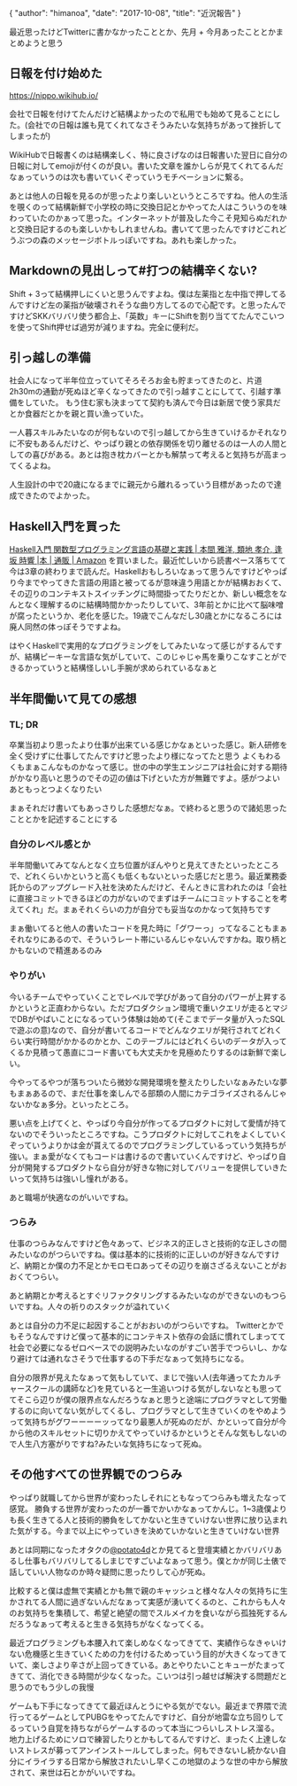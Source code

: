 {
   "author": "himanoa",
   "date": "2017-10-08",
   "title": "近況報告"
}

最近思ったけどTwitterに書かなかったこととか、先月 + 今月あったこととかまとめようと思う

## 日報を付け始めた

https://nippo.wikihub.io/

会社で日報を付けてたんだけど結構よかったので私用でも始めて見ることにした。(会社での日報は誰も見てくれてなさそうみたいな気持ちがあって挫折してしまったが)

WikiHubで日報書くのは結構楽しく、特に良さげなのは日報書いた翌日に自分の日報に対してemojiが付くのが良い。書いた文章を誰かしらが見てくれてるんだなぁっていうのは次も書いていくぞっていうモチベーションに繋る。

あとは他人の日報を見るのが思ったより楽しいというところですね。他人の生活を覗くのって結構新鮮で小学校の時に交換日記とかやってた人はこういうのを味わっていたのかぁって思った。インターネットが普及した今こそ見知らぬだれかと交換日記するのも楽しいかもしれませんね。書いてて思ったんですけどこれどうぶつの森のメッセージボトルっぽいですね。あれも楽しかった。

## Markdownの見出しって\#打つの結構辛くない?

Shift + 3って結構押しにくいと思うんですよね。僕は左薬指と左中指で押してるんですけど左の薬指が破壊されそうな曲り方してるので心配です。と思ったんですけどSKKバリバリ使う都合上、「英数」キーにShiftを割り当ててたんでこいつを使ってShift押せば過労が減りますね。完全に便利だ。

## 引っ越しの準備

社会人になって半年位立っていてそろそろお金も貯まってきたのと、片道2h30mの通勤が死ぬほど辛くなってきたので引っ越すことにしてて、引越す準備をしていた。
もう住む家も決まってて契約も済んで今日は新居で使う家具だとか食器だとかを親と買い漁っていた。

一人暮スキルみたいなのが何もないので引っ越してから生きていけるかそれなりに不安もあるんだけど、やっぱり親との依存関係を切り離せるのは一人の人間としての喜びがある。あとは抱き枕カバーとかも解禁って考えると気持ちが高まってくるよね。

人生設計の中で20歳になるまでに親元から離れるっていう目標があったので達成できたのでよかった。

## Haskell入門を買った

[Haskell入門 関数型プログラミング言語の基礎と実践 | 本間 雅洋, 類地 孝介, 逢坂 時響 |本 | 通販 | Amazon](https://www.amazon.co.jp/o/ASIN/4774192376) を買いました。最近忙しいから読書ペース落ちてて今は3章の終わりまで読んだ。Haskellおもしろいなぁって思うんですけどやっぱり今までやってきた言語の用語と被ってるが意味違う用語とかが結構おおくて、その辺りのコンテキストスイッチングに時間掛ってたりだとか、新しい概念をなんとなく理解するのに結構時間かかったりしていて、3年前とかに比べて脳味噌が腐ったというか、老化を感じた。19歳でこんなだし30歳とかになるころには廃人同然の体っぽそうですよね。

はやくHaskellで実用的なプログラミングをしてみたいなって感じがするんですが、結構ピーキーな言語な気がしていて、このじゃじゃ馬を乗りこなすことができるかっていうと結構怪しいし手腕が求められているなぁと

## 半年間働いて見ての感想

### TL; DR

卒業当初より思ったより仕事が出来ている感じかなぁといった感じ。新人研修を全く受けずに仕事してたんですけど思ったより様になってたと思う
よくもわるくもまぁこんなものかなって感じ。世の中の学生エンジニアは社会に対する期待がかなり高いと思うのでその辺の値は下げといた方が無難ですよ。感がつよい
あともっとつよくなりたい

まぁそれだけ書いてもあっさりした感想だなぁ。で終わると思うので諸処思ったこととかを記述することにする

### 自分のレベル感とか

半年間働いてみてなんとなく立ち位置がぼんやりと見えてきたといったところで、どれくらいかというと高くも低くもないといった感じだと思う。最近業務委託からのアップグレード入社を決めたんだけど、そんときに言われたのは「会社に直接コミットできるほどの力がないのでまずはチームにコミットすることを考えてくれ」だ。まぁそれくらいの力が自分でも妥当なのかなって気持ちです

まぁ働いてると他人の書いたコードを見た時に「グワーっ」ってなることもまぁそれなりにあるので、そういうレート帯にいるんじゃないんですかね。取り柄とかもないので精進あるのみ


### やりがい

今いるチームでやっていくことでレベルで学びがあって自分のパワーが上昇するかというと正直わからない。ただプロダクション環境で重いクエリが走るとマジでDBがやばいことになるっていう体験は始めて(そこまでデータ量が入ったSQLで遊ぶの意)なので、自分が書いてるコードでどんなクエリが発行されてどれくらい実行時間がかかるのかとか、このテーブルにはどれくらいのデータが入ってくるか見積って愚直にコード書いても大丈夫かを見極めたりするのは新鮮で楽しい。

今やってるやつが落ちついたら微妙な開発環境を整えたりしたいなぁみたいな夢もまぁあるので、まだ仕事を楽しんでる部類の人間にカテゴライズされるんじゃないかなぁ多分。といったところ。

悪い点を上げてくと、やっぱり今自分が作ってるプロダクトに対して愛情が持てないのでそういったところですね。こうプロダクトに対してこれをよくしていくぞっていうよりかは金が貰えてるのでプログラミングしているっていう気持ちが強い。まぁ愛がなくてもコードは書けるので書いていくんですけど、やっぱり自分が開発するプロダクトなら自分が好きな物に対してバリューを提供していきたいって気持ちは強いし憧れがある。

あと職場が快適なのがいいですね。

### つらみ

仕事のつらみなんですけど色々あって、ビジネス的正しさと技術的な正しさの間みたいなのがつらいですね。僕は基本的に技術的に正しいのが好きなんですけど、納期とか僕の力不足とかモロモロあってその辺りを崩さざるえないことがおおくてつらい。

あと納期とか考えるとすぐリファクタリングするみたいなのができないのもつらいですね。人々の祈りのスタックが溢れていく

あとは自分の力不足に起因することがおおいのがつらいですね。
Twitterとかでもそうなんですけど僕って基本的にコンテキスト依存の会話に慣れてしまってて社会で必要になるゼロベースでの説明みたいなのがすごい苦手でつらいし、かなり避けては通れなさそうで仕事するの下手だなぁって気持ちになる。

自分の限界が見えたなぁって気もしていて、まじで強い人(去年通ってたカルチャースクールの講師など)を見ていると一生追いつける気がしないなとも思っててそこら辺りが僕の限界点なんだろうなぁと思うと途端にプログラマとして労働するのに向いてない気がしてくるし、プログラマとして生きていくのをやめようって気持ちがグワーーーーッってなり最悪人が死ぬのだが、かといって自分が今から他のスキルセットに切りかえてやっていけるかというとそんな気もしないので人生八方塞がりですね?みたいな気持ちになって死ぬ。

## その他すべての世界観でのつらみ

やっぱり就職してから世界が変わったしそれにともなってつらみも増えたなって感覚。
勝負する世界が変わったのが一番でかいかなぁってかんじ。1~3歳僕よりも長く生きてる人と技術的勝負をしてかないと生きていけない世界に放り込まれた気がする。今まで以上にやっていきを決めていかないと生きていけない世界

あとは同期になったオタクの[@potato4d](https://twitter.com/potato4d)とか見てると登壇実績とかバリバリあるし仕事もバリバリしてるしまじですごいよなぁって思う。僕とかが同じ土俵で話していい人物なのか時々疑問に思ったりして心が死ぬ。

比較すると僕は虚無で実績とかも無で親のキャッシュと様々な人々の気持ちに生かされてる人間に過ぎないんだなぁって実感が湧いてくるのと、これからも人々のお気持ちを集積して、希望と絶望の間でスルメイカを食いながら孤独死するんだろうなぁって考えると生きる気持ちがなくなってくる。

最近プログラミングも本腰入れて楽しめなくなってきてて、実績作らなきゃいけない危機感と生きていくための力を付けるためっていう目的が大きくなってきていて、楽しさより辛さが上回ってきている。あとやりたいことキューがたまってきてて、消化できる時間が少なくなった。こいつは引っ越せば解決する問題だと思うのでもう少しの我慢

ゲームも下手になってきてて最近ほんとうにやる気がでない。最近まで界隈で流行ってるゲームとしてPUBGをやってたんですけど、自分が地雷な立ち回りしてるっていう自覚を持ちながらゲームするのって本当につらいしストレス溜る。 地力上げるためにソロで練習したりとかもしてるんですけど、まったく上達しないストレスが募ってアンインストールしてしまった。何もできないし続かない自分にイライラする日常から解放されたいし早くこの地獄のような世の中から解放されて、来世は石とかがいいですね。
